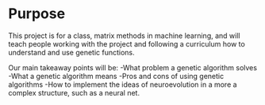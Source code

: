 <h1>Purpose</h1>

This project is for a class, matrix methods in machine learning, and will teach people working with the project and following a curriculum how to understand and use genetic functions.

Our main takeaway points will be:
-What problem a genetic algorithm solves
-What a genetic algorithm means
-Pros and cons of using genetic algorithms
-How to implement the ideas of neuroevolution in a more a complex structure, such as a neural net.
